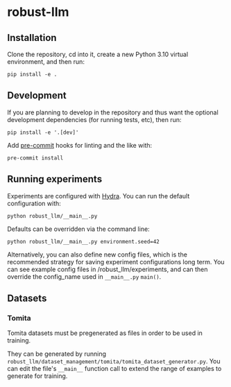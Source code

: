 # robust-llm

## Installation
Clone the repository, cd into it, create a new Python 3.10 virtual environment, and then run:
```
pip install -e .
```

## Development

If you are planning to develop in the repository and thus want the optional development dependencies (for running tests, etc), then run:
```
pip install -e '.[dev]'
```

Add [pre-commit](https://pre-commit.com/) hooks for linting and the like with:
```
pre-commit install
```

## Running experiments
Experiments are configured with [Hydra](https://hydra.cc/). You can run the default configuration with:

```
python robust_llm/__main__.py
```

Defaults can be overridden via the command line:

```
python robust_llm/__main__.py environment.seed=42
```

Alternatively, you can also define new config files, which is the recommended strategy for saving experiment configurations long term. You can see example config files in /robust_llm/experiments, and can then override the config_name used in `__main__.py` `main()`.

## Datasets

### Tomita
Tomita datasets must be pregenerated as files in order to be used in training.

They can be generated by running `robust_llm/dataset_management/tomita/tomita_dataset_generator.py`. You can edit the file's `__main__` function call to extend the range of examples to generate for training.
